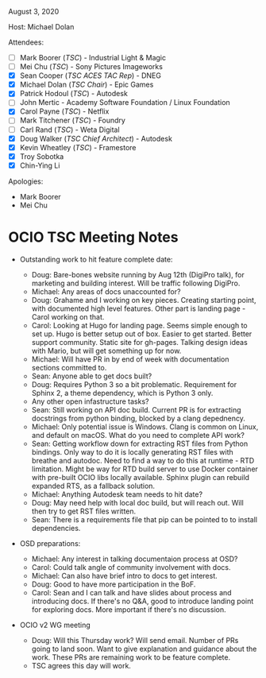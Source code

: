 <!-- SPDX-License-Identifier: CC-BY-4.0 -->
<!-- Copyright Contributors to the OpenColorIO Project. -->

August 3, 2020

Host: Michael Dolan

Attendees:
  * [ ] Mark Boorer (_TSC_) - Industrial Light & Magic
  * [ ] Mei Chu (_TSC_) - Sony Pictures Imageworks
  * [X] Sean Cooper (_TSC ACES TAC Rep_) - DNEG
  * [X] Michael Dolan (_TSC Chair_) - Epic Games
  * [X] Patrick Hodoul (_TSC_) - Autodesk
  * [ ] John Mertic - Academy Software Foundation / Linux Foundation
  * [X] Carol Payne (_TSC_) - Netflix
  * [ ] Mark Titchener (_TSC_) - Foundry
  * [ ] Carl Rand (_TSC_) - Weta Digital
  * [X] Doug Walker (_TSC Chief Architect_) - Autodesk
  * [X] Kevin Wheatley (_TSC_) - Framestore
  * [X] Troy Sobotka
  * [X] Chin-Ying Li

Apologies:
  * Mark Boorer
  * Mei Chu

# **OCIO TSC Meeting Notes**

* Outstanding work to hit feature complete date:
    - Doug: Bare-bones website running by Aug 12th (DigiPro talk), for marketing 
      and building interest. Will be traffic following DigiPro.
    - Michael: Any areas of docs unaccounted for?
    - Doug: Grahame and I working on key pieces. Creating starting point, with 
      documented high level features. Other part is landing page - Carol 
      working on that.
    - Carol: Looking at Hugo for landing page. Seems simple enough to set up. 
      Hugo is better setup out of box. Easier to get started. Better support 
      community. Static site for gh-pages. Talking design ideas with Mario, but 
      will get something up for now.
    - Michael: Will have PR in by end of week with documentation sections 
      committed to.
    - Sean: Anyone able to get docs built?
    - Doug: Requires Python 3 so a bit problematic. Requirement for Sphinx 2, a 
      theme dependency, which is Python 3 only. 
    - Any other open infastructure tasks?
    - Sean: Still working on API doc build. Current PR is for extracting 
      docstrings from python binding, blocked by a clang depednency.
    - Michael: Only potential issue is Windows. Clang is common on Linux, and 
      default on macOS. What do you need to complete API work?
    - Sean: Getting workflow down for extracting RST files from Python bindings. 
      Only way to do it is locally generating RST files with breathe and autodoc. 
      Need to find a way to do this at runtime - RTD limitation. Might be way 
      for RTD build server to use Docker container with pre-built OCIO libs
      locally available. Sphinx plugin can rebuild expanded RTS, as a fallback 
      solution.
    - Michael: Anything Autodesk team needs to hit date?
    - Doug: May need help with local doc build, but will reach out. Will then 
      try to get RST files written.
    - Sean: There is a requirements file that pip can be pointed to to install 
      dependencies.

* OSD preparations:
    - Michael: Any interest in talking documentaion process at OSD?
    - Carol: Could talk angle of community involvement with docs.
    - Michael: Can also have brief intro to docs to get interest.
    - Doug: Good to have more participation in the BoF.
    - Carol: Sean and I can talk and have slides about process and introducing 
      docs. If there's no Q&A, good to introduce landing point for exploring 
      docs. More important if there's no discussion.
    
* OCIO v2 WG meeting
    - Doug: Will this Thursday work? Will send email. Number of PRs going to 
      land soon. Want to give explanation and guidance about the work. These PRs 
      are remaining work to be feature complete.
    - TSC agrees this day will work.
